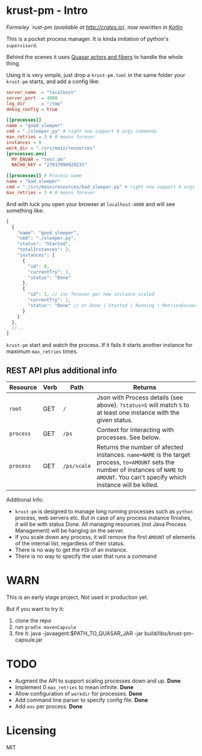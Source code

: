 krust-pm - Intro
=======

*Formeley `rust-pm (available at http://crates.io), now rewritten in [Kotlin](kotlinlang.org)*

This is a pocket process manager. It is kinda imitation of python's `supervisord`.

Behind the scenes it uses [Quasar actors and fibers](http://docs.paralleluniverse.co/quasar/) to handle the whole thing.

Using it is very simple, just drop a `krust-pm.toml` in the same folder your
`krust-pm` starts, and add a config like:

```toml
server_name  = "localhost"
server_port  = 4000
log_dir      = "/tmp"
debug_config = true

[[processes]]
name = "good_sleeper"
cmd = "./sleeper.py" # right now support 0 args commands
max_retries = 3 # 0 means forever
instances = 8
work_dir = "./src/main/resources"
[processes.env]
  MY_ENVAR = "test.ok"
  NACHO_KEY = "27017999929231"

[[processes]] # Process name
name = "bad_sleeper"
cmd = "./src/main/resources/bad_sleeper.py" # right now support 0 args commands
max_retries = 3 # 0 means forever
```

And with luck you open your browser at `localhost:4000` and will see something like:

```javascript
[
  {
    "name": "good_sleeper",
    "cmd": "./sleeper.py",
    "status": "Started",
    "totalInstances": 2,
    "instances": [
      {
        "id": 0,
        "currentTry": 1,
        "status": "Done"
      },
      {
        "id": 1, // inc forever per new instance scaled
        "currentTry": 1,
        "status": "Done" // or Done | Started | Running | RetriesExceeded
      }
    ]
  },
  //...
]

```

`krust-pm` start and watch the process. If it fails it starts another instance for maximum `max_retries` times.

REST API plus additional info
---

Resource  | Verb | Path | Returns
--------- | ---- | ---- | --------
`root`    | GET  | `/`    | Json with Process details (see above). `?status=S` will match `S` to at least one instance with the given status.
`process` | GET  | `/ps` | Context for interacting with processes. See below.
`process`  | GET | `/ps/scale` | Returns the number of afected instances. `name=NAME` is the target process, `to=AMOUNT` sets the number of instances of `NAME` to `AMOUNT`. You can't specify which instance will be killed.

Additional Info:
   - `krust-pm` is designed to manage long running processes such as `python` process, web servers etc. But in case of any process instance finishes, it will be with status Done. All managing resources (not Java Process Management) will be hanging on the server.
   - If you scale down any process, it will remove the first `AMOUNT` of elements of the internal list, regardless of their status.
   - There is no way to get the `PID` of an instance.
   - There is no way to specify the user that runs a command


WARN
====

This is an early stage project, Not used in production yet.

But if you want to try it:

   1. clone the repo
   2. run `gradle mavenCapsule`
   3. fire it: java -javaagent:$PATH_TO_QUASAR_JAR -jar build/libs/krust-pm-capsule.jar


TODO
====

   - Augment the API to support scaling processes down and up. **Done**
   - Implement 0 `max_retries` to mean infinite. **Done**
   - Allow configuration of `workdir` for processes. **Done**
   - Add command line parser to specify config file. **Done**
   - Add `env` per process. **Done**


Licensing
===
MIT
